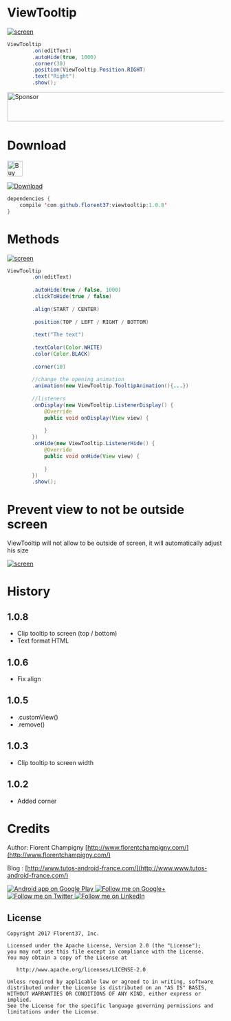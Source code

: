 # ViewTooltip

[![screen](https://raw.githubusercontent.com/florent37/ViewTooltip/master/medias/with_border.gif)](https://www.github.com/florent37/ViewTooltip)

```java
ViewTooltip
        .on(editText)
        .autoHide(true, 1000)
        .corner(30)
        .position(ViewTooltip.Position.RIGHT)
        .text("Right")
        .show();
```

<a target='_blank' rel='nofollow' href='https://app.codesponsor.io/link/iqkQGAc2EFNdScAzpwZr1Sdy/florent37/ViewTooltip'>
  <img alt='Sponsor' width='888' height='68' src='https://app.codesponsor.io/embed/iqkQGAc2EFNdScAzpwZr1Sdy/florent37/ViewTooltip.svg' />
</a>

# Download

<a href='https://ko-fi.com/A160LCC' target='_blank'><img height='36' style='border:0px;height:36px;' src='https://az743702.vo.msecnd.net/cdn/kofi1.png?v=0' border='0' alt='Buy Me a Coffee at ko-fi.com' /></a>

[ ![Download](https://api.bintray.com/packages/florent37/maven/viewtooltip/images/download.svg) ](https://bintray.com/florent37/maven/viewtooltip/_latestVersion)
```java
dependencies {
    compile 'com.github.florent37:viewtooltip:1.0.8'
}
```

# Methods

[![screen](https://raw.githubusercontent.com/florent37/ViewTooltip/master/medias/autoHide.gif)](https://www.github.com/florent37/ViewTooltip)

```java
ViewTooltip
        .on(editText)
        
        .autoHide(true / false, 1000)
        .clickToHide(true / false)
        
        .align(START / CENTER)
        
        .position(TOP / LEFT / RIGHT / BOTTOM)
        
        .text("The text")
        
        .textColor(Color.WHITE)
        .color(Color.BLACK)
        
        .corner(10)
        
        //change the opening animation
        .animation(new ViewTooltip.TooltipAnimation(){...})
        
        //listeners
        .onDisplay(new ViewTooltip.ListenerDisplay() {
            @Override
            public void onDisplay(View view) {
                
            }
        })
        .onHide(new ViewTooltip.ListenerHide() {
            @Override
            public void onHide(View view) {
                
            }
        })
        .show();
```

# Prevent view to not be outside screen

ViewTooltip will not allow to be outside of screen,
it will automatically adjust his size

[![screen](https://raw.githubusercontent.com/florent37/ViewTooltip/master/medias/clip_screen_large.gif)](https://www.github.com/florent37/ViewTooltip)

# History

## 1.0.8 
- Clip tooltip to screen (top / bottom) 
- Text format HTML

## 1.0.6 
- Fix align 

## 1.0.5
- .customView()
- .remove()

## 1.0.3
- Clip tooltip to screen width

## 1.0.2
- Added corner

# Credits   

Author: Florent Champigny [http://www.florentchampigny.com/](http://www.florentchampigny.com/)

Blog : [http://www.tutos-android-france.com/](http://www.www.tutos-android-france.com/)

<a href="https://play.google.com/store/apps/details?id=com.github.florent37.florent.champigny">
  <img alt="Android app on Google Play" src="https://developer.android.com/images/brand/en_app_rgb_wo_45.png" />
</a>
<a href="https://plus.google.com/+florentchampigny">
  <img alt="Follow me on Google+"
       src="https://raw.githubusercontent.com/florent37/DaVinci/master/mobile/src/main/res/drawable-hdpi/gplus.png" />
</a>
<a href="https://twitter.com/florent_champ">
  <img alt="Follow me on Twitter"
       src="https://raw.githubusercontent.com/florent37/DaVinci/master/mobile/src/main/res/drawable-hdpi/twitter.png" />
</a>
<a href="https://www.linkedin.com/in/florentchampigny">
  <img alt="Follow me on LinkedIn"
       src="https://raw.githubusercontent.com/florent37/DaVinci/master/mobile/src/main/res/drawable-hdpi/linkedin.png" />
</a>


License
--------

    Copyright 2017 Florent37, Inc.

    Licensed under the Apache License, Version 2.0 (the "License");
    you may not use this file except in compliance with the License.
    You may obtain a copy of the License at

       http://www.apache.org/licenses/LICENSE-2.0

    Unless required by applicable law or agreed to in writing, software
    distributed under the License is distributed on an "AS IS" BASIS,
    WITHOUT WARRANTIES OR CONDITIONS OF ANY KIND, either express or implied.
    See the License for the specific language governing permissions and
    limitations under the License.
